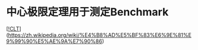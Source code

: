 # **中心极限定理用于测定Benchmark**
[[!CLT](https://img.shields.io/badge/CLT-%E4%B8%AD%E5%BF%83%E6%9E%81%E9%99%90%E5%AE%9A%E7%90%86-yellow)](https://zh.wikipedia.org/wiki/%E4%B8%AD%E5%BF%83%E6%9E%81%E9%99%90%E5%AE%9A%E7%90%86)



